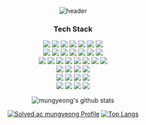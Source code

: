 <div align="center"> 
 
 ![header](https://capsule-render.vercel.app/api?type=Waving&color=auto&height=200&section=header&text=Jeong%20MunGyeong&fontSize=50)   

 <h3>Tech Stack</h3>
 <img src="https://img.shields.io/badge/C-A8B9CC?style=flat-square&logo=C&logoColor=white"/>
 <img src="https://img.shields.io/badge/C%2B%2B-00599C?style=flat-square&logo=C%2B%2B&logoColor=white"/>
 <img src="https://img.shields.io/badge/Java-007396?style=flat-square&logo=Java&logoColor=white"/>
 <img src="https://img.shields.io/badge/JavaScript-F7DF1E?style=flat-square&logo=JavaScript&logoColor=white"/>
 <img src="https://img.shields.io/badge/TypeScript-3178C6?style=flat-square&logo=TypeScript&logoColor=white"/>
 <img src="https://img.shields.io/badge/HTML5-E34F26?style=flat-square&logo=HTML5&logoColor=white"/>
 <img src="https://img.shields.io/badge/CSS3-1572B6?style=flat-square&logo=CSS3&logoColor=white"/>
 <br />
 
 <img src="https://img.shields.io/badge/Spring-6DB33F?style=flat-square&logo=Spring&logoColor=white"/>
 <img src="https://img.shields.io/badge/Spring%20Boot-6DB33F?style=flat-square&logo=Spring%20Boot&logoColor=white"/>
 <img src="https://img.shields.io/badge/Node.js-339933?style=flat-square&logo=Node.js&logoColor=white"/>
 <img src="https://img.shields.io/badge/NestJS-E0234E?style=flat-square&logo=NestJS&logoColor=white"/>
 <img src="https://img.shields.io/badge/React-61DAFB?style=flat-square&logo=React&logoColor=white"/>
 <img src="https://img.shields.io/badge/Vue.js-4FC08D?style=flat-square&logo=Vue.js&logoColor=white"/>
 <img src="https://img.shields.io/badge/Vuetify-1867C0?style=flat-square&logo=Vuetify&logoColor=white"/>
 <br />
 
 <img src="https://img.shields.io/badge/Git-F05032?style=flat-square&logo=Git&logoColor=white"/>
 <img src="https://img.shields.io/badge/GitLab-FCA121?style=flat-square&logo=GitLab&logoColor=white"/>
 <img src="https://img.shields.io/badge/GitHub-181717?style=flat-square&logo=GitHub&logoColor=white"/>
 <img src="https://img.shields.io/badge/Gradle-02303A?style=flat-square&logo=Gradle&logoColor=white"/>
 <img src="https://img.shields.io/badge/Apache%20Maven-C71A36?style=flat-square&logo=Apache%20Maven&logoColor=white"/>
 <img src="https://img.shields.io/badge/npm-CB3837?style=flat-square&logo=npm&logoColor=white"/>
 <img src="https://img.shields.io/badge/Yarn-2C8EBB?style=flat-square&logo=Yarn&logoColor=white"/>
 <img src="https://img.shields.io/badge/CMake-064F8C?style=flat-square&logo=CMake&logoColor=white"/>
 <br />
 
 <img src="https://img.shields.io/badge/Amazon%20AWS-232F3E?style=flat-square&logo=Amazon%20AWS&logoColor=white"/>
 <img src="https://img.shields.io/badge/Docker-2496ED?style=flat-square&logo=Docker&logoColor=white"/>
 <img src="https://img.shields.io/badge/Kubernetes-326CE5?style=flat-square&logo=Kubernetes&logoColor=white"/>
 <img src="https://img.shields.io/badge/Jenkins-D24939?style=flat-square&logo=Jenkins&logoColor=white"/>
 <br />

 <img src="https://img.shields.io/badge/MySQL-4479A1?style=flat-square&logo=MySQL&logoColor=white"/>
 <img src="https://img.shields.io/badge/MariaDB-003545?style=flat-square&logo=MariaDB&logoColor=white"/>
 <img src="https://img.shields.io/badge/MongoDB-47A248?style=flat-square&logo=MongoDB&logoColor=white"/>
 <img src="https://img.shields.io/badge/Redis-DC382D?style=flat-square&logo=Redis&logoColor=white"/>
 <br />
 
 <img src="https://img.shields.io/badge/IntelliJ%20IDEA-000000?style=flat-square&logo=IntelliJ%20IDEA&logoColor=white"/>
 <img src="https://img.shields.io/badge/WebStorm-000000?style=flat-square&logo=WebStorm&logoColor=white"/>
 <img src="https://img.shields.io/badge/DataGrip-000000?style=flat-square&logo=DataGrip&logoColor=white"/>
 <img src="https://img.shields.io/badge/CLion-000000?style=flat-square&logo=CLion&logoColor=white"/>
 <br />

</div>

<div align="center"> 
 
![mungyeong's github stats](https://github-readme-stats.vercel.app/api?username=mungyeong&show_icons=true&theme=dark)
 
</div>


<div align="center"> 

[![Solved.ac mungyeong Profile](http://mazassumnida.wtf/api/v2/generate_badge?boj=gyeong5961)](https://solved.ac/gyeong5961/)
[![Top Langs](https://github-readme-stats.vercel.app/api/top-langs/?username=mungyeong&hide=scss,css,html)](https://github.com/anuraghazra/github-readme-stats)
</div>
  

